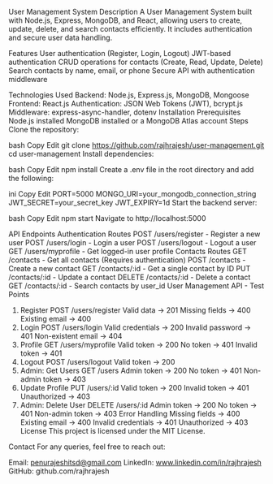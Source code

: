 User Management System
Description
A User Management System built with Node.js, Express, MongoDB, and React, allowing users to create, update, delete, and search contacts efficiently. It includes authentication and secure user data handling.

Features
User authentication (Register, Login, Logout)
JWT-based authentication
CRUD operations for contacts (Create, Read, Update, Delete)
Search contacts by name, email, or phone
Secure API with authentication middleware

Technologies Used
Backend: Node.js, Express.js, MongoDB, Mongoose
Frontend: React.js
Authentication: JSON Web Tokens (JWT), bcrypt.js
Middleware: express-async-handler, dotenv
Installation
Prerequisites
Node.js installed
MongoDB installed or a MongoDB Atlas account
Steps
Clone the repository:

bash
Copy
Edit
git clone https://github.com/rajhrajesh/user-management.git
cd user-management
Install dependencies:

bash
Copy
Edit
npm install
Create a .env file in the root directory and add the following:

ini
Copy
Edit
PORT=5000
MONGO_URI=your_mongodb_connection_string
JWT_SECRET=your_secret_key
JWT_EXPIRY=1d
Start the backend server:

bash
Copy
Edit
npm start
Navigate to http://localhost:5000

API Endpoints
Authentication Routes
POST /users/register - Register a new user
POST /users/login - Login a user
POST /users/logout - Logout a user
GET /users/myprofile - Get logged-in user profile
Contacts Routes
GET /contacts - Get all contacts (Requires authentication)
POST /contacts - Create a new contact
GET /contacts/:id - Get a single contact by ID
PUT /contacts/:id - Update a contact
DELETE /contacts/:id - Delete a contact
GET /contacts/:id - Search contacts by user_id
User Management API - Test Points
1. Register
POST /users/register
Valid data → 201
Missing fields → 400
Existing email → 400
2. Login
POST /users/login
Valid credentials → 200
Invalid password → 401
Non-existent email → 404
3. Profile
GET /users/myprofile
Valid token → 200
No token → 401
Invalid token → 401
4. Logout
POST /users/logout
Valid token → 200
5. Admin: Get Users
GET /users
Admin token → 200
No token → 401
Non-admin token → 403
6. Update Profile
PUT /users/:id
Valid token → 200
Invalid token → 401
Unauthorized → 403
7. Admin: Delete User
DELETE /users/:id
Admin token → 200
No token → 401
Non-admin token → 403
Error Handling
Missing fields → 400
Existing email → 400
Invalid credentials → 401
Unauthorized → 403
License
This project is licensed under the MIT License.

Contact
For any queries, feel free to reach out:

Email: penurajeshitsd@gmail.com
LinkedIn: www.linkedin.com/in/rajhrajesh
GitHub: github.com/rajhrajesh
